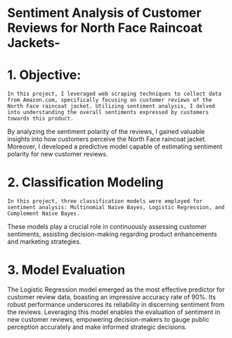 # Sentiment Analysis of Customer Reviews for North Face Raincoat Jackets-

# 1. Objective:
   
    In this project, I leveraged web scraping techniques to collect data from Amazon.com, specifically focusing on customer reviews of the North Face raincoat jacket. Utilizing sentiment analysis, I delved into understanding the overall sentiments expressed by customers towards this product. 
By analyzing the sentiment polarity of the reviews, I gained valuable insights into how customers perceive the North Face raincoat jacket. Moreover, I developed a predictive model capable of estimating sentiment polarity for new customer reviews. 

# 2. Classification Modeling
   
    In this project, three classification models were employed for sentiment analysis: Multinomial Naive Bayes, Logistic Regression, and Complement Naive Bayes. 
These models play a crucial role in continuously assessing customer sentiments, assisting decision-making regarding product enhancements and marketing strategies.
   
# 3. Model Evaluation

   The Logistic Regression model emerged as the most effective predictor for customer review data, boasting an impressive accuracy rate of 90%. Its robust performance underscores its reliability in discerning sentiment from the reviews. Leveraging this model enables the evaluation of sentiment in new customer reviews, empowering decision-makers to gauge public perception accurately and make informed strategic decisions.
